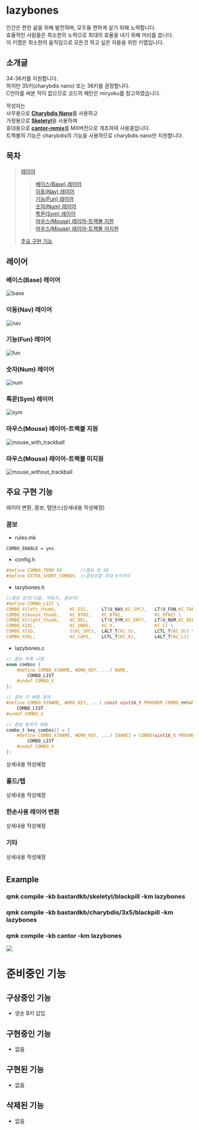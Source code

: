 # lazybones

인간은 편한 삶을 위해 발전하며, 모두들 편하게 살기 위해 노력합니다.  
효율적인 사람들은 최소한의 노력으로 최대의 효율을 내기 위해 머리를 씁니다.  
이 키맵은 최소한의 움직임으로 모든것 하고 싶은 자들을 위한 키맵입니다.

## 소개글

34-36키를 지원합니다.  
하지만 35키(charybdis nano) 또는 36키를 권장합니다.  
C언어를 써본 적이 없으므로 코드의 패턴은 miryoku를 참고하였습니다.

작성자는  
사무용으로 [**Charybdis Nano**](https://github.com/Bastardkb/Charybdis)를 사용하고  
가정용으로 [**Skeletyl**](https://github.com/Bastardkb/Skeletyl)을 사용하며  
휴대용으로 [**cantor-remix**](https://github.com/nilokr/cantor-remix)를 MX버전으로 개조하여 사용중입니다.  
트랙볼의 기능은 charybdis의 기능을 사용하므로 charybdis nano만 지원합니다.

## 목차
> [레이어](#레이어)  
> > [베이스(Base) 레이어](#베이스(Base)-레이어)  
> > [이동(Nav) 레이어](#이동(Nav)-레이어)  
> > [기능(Fun) 레이어](#기능(Fun)-레이어)  
> > [숫자(Num) 레이어](#숫자(Num)-레이어)  
> > [특문(Sym) 레이어](#특문(Sym)-레이어)  
> > [마우스(Mouse) 레이어-트랙볼 지원](#마우스(Mouse)-레이어-트랙볼-지원)  
> > [마우스(Mouse) 레이어-트랙볼 미지원](#마우스(Mouse)-레이어-트랙볼-미지원)  
>
> [주요 구현 기능](#주요-구현-기능)  

## 레이어

### 베이스(Base) 레이어

![base](/users/lazybones/docs/layers/base.svg)

### 이동(Nav) 레이어

![nav](/users/lazybones/docs/layers/nav.svg)

### 기능(Fun) 레이어

![fun](/users/lazybones/docs/layers/fun.svg)

### 숫자(Num) 레이어

![num](/users/lazybones/docs/layers/num.svg)

### 특문(Sym) 레이어

![sym](/users/lazybones/docs/layers/sym.svg)

### 마우스(Mouse) 레이어-트랙볼 지원

![mouse_with_trackball](/users/lazybones/docs/layers/mouse_with_trackball.svg)

### 마우스(Mouse) 레이어-트랙볼 미지원

![mouse_without_trackball](/users/lazybones/docs/layers/mouse_without_trackball.svg)

## 주요 구현 기능

레이어 변환, 콤보, 탭댄스(상세내용 작성예정)

### 콤보

-   rules.mk

```make
COMBO_ENABLE = yes
```

-   config.h

```h
#define COMBO_TERM 50		//콤보 텀 50
#define EXTRA_SHORT_COMBOS	//콤보조합 최대 6키까지
```

-   lazybones.h

```h
//콤보 정의(이름, 작동키, 콤보키)
#define COMBO_LIST \
COMBO_X(left_thumb,		KC_ESC,		LT(U_NAV,KC_SPC),	LT(U_FUN,KC_TAB)) \
COMBO_X(mouse_thumb,	KC_BTN3,	KC_BTN1,			KC_BTN2) \
COMBO_X(right_thumb,	KC_DEL,		LT(U_SYM,KC_ENT),	LT(U_NUM,KC_BSPC)) \
COMBO_X(XC,				KC_UNDS,	KC_X,				KC_C) \
COMBO_X(SD,				S(KC_SPC),	LALT_T(KC_S),		LCTL_T(KC_D)) \
COMBO_X(KL,				KC_CAPS,	LCTL_T(KC_K),		LALT_T(KC_L))
```

-   lazybones.c

```c
// 콤보 목록 나열
enum combos {
	#define COMBO_X(NAME, WORK_KEY, ...) NAME,
		COMBO_LIST
	#undef COMBO_X
};

// 콤보 키 배열 정의
#define COMBO_X(NAME, WORK_KEY, ...) const uint16_t PROGMEM COMBO_##NAME[] = {__VA_ARGS__, COMBO_END};
	COMBO_LIST
#undef COMBO_X

// 콤보 동작키 매핑
combo_t key_combos[] = {
	#define COMBO_X(NAME, WORK_KEY, ...) [NAME] = COMBO(uint16_t PROGMEM COMBO_##NAME, WORK_KEY),
		COMBO_LIST
	#undef COMBO_X
};
```

상세내용 작성예정

### 홀드/탭

상세내용 작성예정

### 한손사용 레이어 변환

상세내용 작성예정

### 기타

상세내용 작성예정

#

## Example

### qmk compile -kb bastardkb/skeletyl/blackpill -km lazybones

### qmk compile -kb bastardkb/charybdis/3x5/blackpill -km lazybones

### qmk compile -kb cantor -km lazybones

<!-- ### qmk compile -kb bastardkb/skeletyl/blackpill -km lazybones -e DOUBLE_B=yes -->
<!-- ### qmk compile -kb bastardkb/charybdis/3x5/blackpill -km lazybones -e DOUBLE_B=yes -->

![](/users/lazybones/docs/freerer2.svg)

# 준비중인 기능

## 구상중인 기능

-   양손 B키 삽입

## 구현중인 기능

-   없음

## 구현된 기능

-   없음

## 삭제된 기능

-   없음
